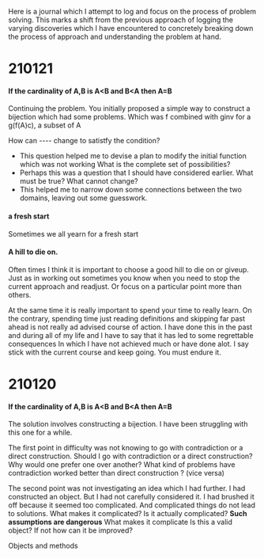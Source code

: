 Here is a journal which I attempt to log and focus on the process of problem solving.
This marks a shift from the previous approach of logging the varying discoveries which I have encountered
to concretely breaking down the process of approach and understanding the problem at hand.

# 210121

#### If the cardinality of A,B is A<B and B<A then A=B

Continuing the problem. You initially proposed a simple way to construct a bijection which had some problems.
Which was f combined with ginv for a g(f(A)c), a subset of A

How can ---- change to satistfy the condition?
* This question helped me to devise a plan to modify the initial function which was not working
What is the complete set of possibilities?
* Perhaps this was a question that I should have considered earlier.
What must be true? What cannot change?
* This helped me to narrow down some connections between the two domains, leaving out some guesswork.

#### a fresh start

Sometimes we all yearn for a fresh start

#### A hill to die on.

Often times I think it is important to choose a good hill to die on or giveup.
Just as in working out sometimes you know when you need to stop the current approach and readjust.
Or focus on a particular point more than others.

At the same time it is really important to spend your time to really learn.
On the contrary, spending time just reading definitions and skipping far past ahead is not really ad advised course of action.
I have done this in the past and during all of my life and I have to say that it has led to some regrettable consequences
In which I have not achieved much or have done alot.
I say stick with the current course and keep going. You must endure it.

# 210120

#### If the cardinality of A,B is A<B and B<A then A=B

The solution involves constructing a bijection.
I have been struggling with this one for a while.

The first point in difficulty was not knowing to go with contradiction or a direct construction.
Should I go with contradiction or a direct construction?
Why would one prefer one over another?
What kind of problems have contradiction worked better than direct construction ? (vice versa)

The second point was not investigating an idea which I had further.
I had constructed an object. But I had not carefully considered it.
I had brushed it off because it seemed too complicated. And complicated things do not lead to solutions.
What makes it complicated?
Is it actually complicated?
**Such assumptions are dangerous**
What makes it complicate
Is this a valid object?
If not how can it be improved?

Objects and methods



